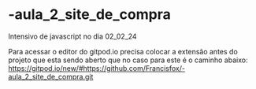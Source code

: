 # -aula_2_site_de_compra
Intensivo de javascript no dia 02_02_24

Para acessar o editor do gitpod.io precisa colocar a extensão antes do projeto que esta sendo aberto que no caso para este é o caminho abaixo: 
    https://gitpod.io/new/#https://github.com/Francisfox/-aula_2_site_de_compra.git

